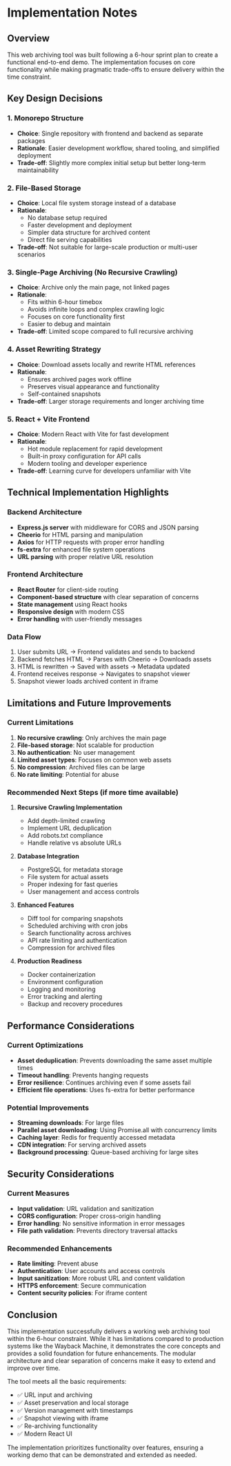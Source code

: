 # Implementation Notes

## Overview

This web archiving tool was built following a 6-hour sprint plan to create a functional end-to-end demo. The implementation focuses on core functionality while making pragmatic trade-offs to ensure delivery within the time constraint.

## Key Design Decisions

### 1. Monorepo Structure

- **Choice**: Single repository with frontend and backend as separate packages
- **Rationale**: Easier development workflow, shared tooling, and simplified deployment
- **Trade-off**: Slightly more complex initial setup but better long-term maintainability

### 2. File-Based Storage

- **Choice**: Local file system storage instead of a database
- **Rationale**:
  - No database setup required
  - Faster development and deployment
  - Simpler data structure for archived content
  - Direct file serving capabilities
- **Trade-off**: Not suitable for large-scale production or multi-user scenarios

### 3. Single-Page Archiving (No Recursive Crawling)

- **Choice**: Archive only the main page, not linked pages
- **Rationale**:
  - Fits within 6-hour timebox
  - Avoids infinite loops and complex crawling logic
  - Focuses on core functionality first
  - Easier to debug and maintain
- **Trade-off**: Limited scope compared to full recursive archiving

### 4. Asset Rewriting Strategy

- **Choice**: Download assets locally and rewrite HTML references
- **Rationale**:
  - Ensures archived pages work offline
  - Preserves visual appearance and functionality
  - Self-contained snapshots
- **Trade-off**: Larger storage requirements and longer archiving time

### 5. React + Vite Frontend

- **Choice**: Modern React with Vite for fast development
- **Rationale**:
  - Hot module replacement for rapid development
  - Built-in proxy configuration for API calls
  - Modern tooling and developer experience
- **Trade-off**: Learning curve for developers unfamiliar with Vite

## Technical Implementation Highlights

### Backend Architecture

- **Express.js server** with middleware for CORS and JSON parsing
- **Cheerio** for HTML parsing and manipulation
- **Axios** for HTTP requests with proper error handling
- **fs-extra** for enhanced file system operations
- **URL parsing** with proper relative URL resolution

### Frontend Architecture

- **React Router** for client-side routing
- **Component-based structure** with clear separation of concerns
- **State management** using React hooks
- **Responsive design** with modern CSS
- **Error handling** with user-friendly messages

### Data Flow

1. User submits URL → Frontend validates and sends to backend
2. Backend fetches HTML → Parses with Cheerio → Downloads assets
3. HTML is rewritten → Saved with assets → Metadata updated
4. Frontend receives response → Navigates to snapshot viewer
5. Snapshot viewer loads archived content in iframe

## Limitations and Future Improvements

### Current Limitations

1. **No recursive crawling**: Only archives the main page
2. **File-based storage**: Not scalable for production
3. **No authentication**: No user management
4. **Limited asset types**: Focuses on common web assets
5. **No compression**: Archived files can be large
6. **No rate limiting**: Potential for abuse

### Recommended Next Steps (if more time available)

1. **Recursive Crawling Implementation**

   - Add depth-limited crawling
   - Implement URL deduplication
   - Add robots.txt compliance
   - Handle relative vs absolute URLs

2. **Database Integration**

   - PostgreSQL for metadata storage
   - File system for actual assets
   - Proper indexing for fast queries
   - User management and access controls

3. **Enhanced Features**

   - Diff tool for comparing snapshots
   - Scheduled archiving with cron jobs
   - Search functionality across archives
   - API rate limiting and authentication
   - Compression for archived files

4. **Production Readiness**
   - Docker containerization
   - Environment configuration
   - Logging and monitoring
   - Error tracking and alerting
   - Backup and recovery procedures

## Performance Considerations

### Current Optimizations

- **Asset deduplication**: Prevents downloading the same asset multiple times
- **Timeout handling**: Prevents hanging requests
- **Error resilience**: Continues archiving even if some assets fail
- **Efficient file operations**: Uses fs-extra for better performance

### Potential Improvements

- **Streaming downloads**: For large files
- **Parallel asset downloading**: Using Promise.all with concurrency limits
- **Caching layer**: Redis for frequently accessed metadata
- **CDN integration**: For serving archived assets
- **Background processing**: Queue-based archiving for large sites

## Security Considerations

### Current Measures

- **Input validation**: URL validation and sanitization
- **CORS configuration**: Proper cross-origin handling
- **Error handling**: No sensitive information in error messages
- **File path validation**: Prevents directory traversal attacks

### Recommended Enhancements

- **Rate limiting**: Prevent abuse
- **Authentication**: User accounts and access controls
- **Input sanitization**: More robust URL and content validation
- **HTTPS enforcement**: Secure communication
- **Content security policies**: For iframe content

## Conclusion

This implementation successfully delivers a working web archiving tool within the 6-hour constraint. While it has limitations compared to production systems like the Wayback Machine, it demonstrates the core concepts and provides a solid foundation for future enhancements. The modular architecture and clear separation of concerns make it easy to extend and improve over time.

The tool meets all the basic requirements:

- ✅ URL input and archiving
- ✅ Asset preservation and local storage
- ✅ Version management with timestamps
- ✅ Snapshot viewing with iframe
- ✅ Re-archiving functionality
- ✅ Modern React UI

The implementation prioritizes functionality over features, ensuring a working demo that can be demonstrated and extended as needed.
